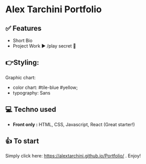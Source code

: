 # Alex Tarchini Portfolio

## ✅ Features
- Short Bio
- Project Work ► /play secret  💬 

## 👉Styling:
Graphic chart:
 - color chart:   #tile-blue #yellow;
 - typography: Sans

## 💻 Techno used
- **Front only :** HTML, CSS, Javascript, React (Great starter!)

## 👍 To start
Simply click here: https://alextarchini.github.io/Portfolio/ .
Enjoy!
